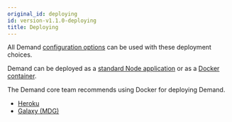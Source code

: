 ```yaml
---
original_id: deploying
id: version-v1.1.0-deploying
title: Deploying
---
```

    
All Demand [configuration options](configuration.md) can be used with these deployment choices.

Demand can be deployed as a [standard Node application](https://guide.meteor.com/deployment.html) or as a [Docker container](https://www.docker.com/).

The Demand core team recommends using Docker for deploying Demand.


- [Heroku](deploying-demand-using-heroku)
- [Galaxy (MDG)](deploying-demand-on-galaxy)
